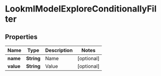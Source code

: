 # LookmlModelExploreConditionallyFilter

## Properties
Name | Type | Description | Notes
------------ | ------------- | ------------- | -------------
**name** | **String** | Name |  [optional]
**value** | **String** | Value |  [optional]
